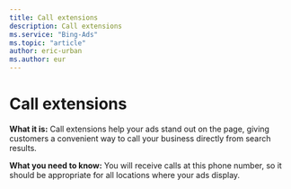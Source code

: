 ```yaml
---
title: Call extensions
description: Call extensions
ms.service: "Bing-Ads"
ms.topic: "article"
author: eric-urban
ms.author: eur
---
```


# Call extensions

**What it is:**     Call extensions help your ads stand out on the page, giving customers a convenient way to call your business directly from search results.

**What you need to know:**    You will receive calls at this phone number, so it should be appropriate for all locations where your ads display.


